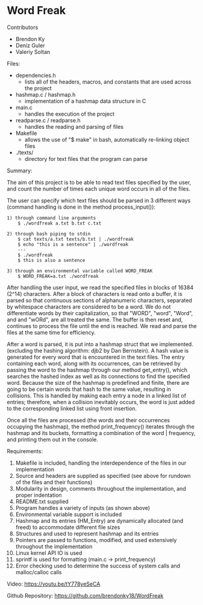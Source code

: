 # Word Freak

Contributors
 - Brendon Ky
 - Deniz Guler
 - Valeriy Soltan

Files:
 - dependencies.h
    - lists all of the headers, macros, and constants that are used across the project
 - hashmap.c / hashmap.h
    - implementation of a hashmap data structure in C
 - main.c
    - handles the execution of the project
 - readparse.c / readparse.h
    - handles the reading and parsing of files
 - Makefile
    - allows the use of "$ make" in bash, automatically re-linking object files
 - ./texts/
    - directory for text files that the program can parse

Summary:

The aim of this project is to be able to read text files specified by the
    user, and count the number of times each unique word occurs in all of the files.

The user can specify which text files should be parsed in 3
    different ways (command handling is done in the method process_input()):

    1) through command line arguments
        $ ./wordfreak a.txt b.txt c.txt

    2) through bash piping to stdin
        $ cat texts/a.txt texts/b.txt | ./wordfreak
        $ echo "this is a sentence" | ./wordfreak
        ---
        $ ./wordfreak
        $ this is also a sentence

    3) through an environmental variable called WORD_FREAK
        $ WORD_FREAK=a.txt ./wordfreak

After handling the user input, we read the specified files in blocks of
    16384 (2^14) characters. After a block of characters is read onto a
    buffer, it is parsed so that continuous sections of alphanumeric characters,
    separated by whitespace characters are considered to be a word. We do not
    differentiate words by their capitalization, so that "WORD", "word", "Word", and
    and "wORd", are all treated the same. The buffer is then reset and, continues
    to process the file until the end is reached. We read and parse the files at the
    same time for efficiency. 

After a word is parsed, it is put into a hashmap struct that we implemented.
    (excluding the hashing algorithm: djb2 by Dan Bernstein). A hash value is
    generated for every word that is encountered in the text files. The entry 
    containing each word, along with its occurrences, can be retrieved by passing
    the word to the hashmap through our method get_entry(), which searches the hashed 
    index as well as its connections to find the specified word. Because the size of 
    the hashmap is predefined and finite, there are going to be certain words that hash 
    to the same value, resulting in collisions. This is handled by making each entry a 
    node in a linked list of entries; therefore, when a collision inevitably occurs, the 
    word is just added to the corresponding linked list using front insertion.

Once all the files are processed (the words and their occurrences occupying the hashmap),
    the method print_frequency() iterates through the hashmap and its buckets, formatting
    a combination of the word | frequency, and printing them out in the console.

Requirements:
1)  Makefile is included, handling the interdependence of the files in our implementation
2)  Source and headers are supplied as specified (see above for rundown of the files and their functions)
3)  Modularity in design, comments throughout the implementation, and proper indentation
4)  README.txt supplied
5)  Program handles a variety of inputs (as shown above)
6)  Environmental variable support is included
7)  Hashmap and its entries (HM_Entry) are dynamically allocated (and freed) to accommodate different file sizes
8)  Structures and used to represent hashmap and its entries
9)  Pointers are passed to functions, modified, and used extensively throughout the implementation
10) Linux kernel API IO is used
11) sprintf is used for formatting (main.c -> print_frequency)
12) Error checking used to determine the success of system calls and malloc/calloc calls

Video: 
https://youtu.be/tY778yeSeCA

Github Repository:
https://github.com/brendonky18/WordFreak

